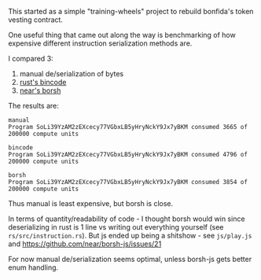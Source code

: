This started as a simple "training-wheels" project to rebuild bonfida's token
vesting contract.

One useful thing that came out along the way is benchmarking of how expensive
different instruction serialization methods are.

I compared 3:
1. manual de/serialization of bytes
2. [rust's bincode](https://github.com/bincode-org/bincode)
3. [near's borsh](https://borsh.io/)

The results are:
```
manual
Program SoLi39YzAM2zEXcecy77VGbxLB5yHryNckY9Jx7yBKM consumed 3665 of 200000 compute units

bincode
Program SoLi39YzAM2zEXcecy77VGbxLB5yHryNckY9Jx7yBKM consumed 4796 of 200000 compute units

borsh
Program SoLi39YzAM2zEXcecy77VGbxLB5yHryNckY9Jx7yBKM consumed 3854 of 200000 compute units
```

Thus manual is least expensive, but borsh is close.

In terms of quantity/readability of code - I thought borsh would win since
deserializing in rust is 1 line vs writing out everything yourself (see
`rs/src/instruction.rs`). But js ended up being a shitshow - see `js/play.js` and https://github.com/near/borsh-js/issues/21

For now manual de/serialization seems optimal, unless borsh-js gets better enum handling.
